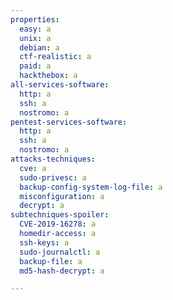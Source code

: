 ```yaml
---
properties:
  easy: a
  unix: a
  debian: a
  ctf-realistic: a
  paid: a
  hackthebox: a
all-services-software:
  http: a
  ssh: a
  nostromo: a
pentest-services-software:
  http: a
  ssh: a
  nostromo: a
attacks-techniques:
  cve: a
  sudo-privesc: a
  backup-config-system-log-file: a
  misconfiguration: a
  decrypt: a
subtechniques-spoiler:
  CVE-2019-16278: a
  homedir-access: a
  ssh-keys: a
  sudo-journalctl: a
  backup-file: a
  md5-hash-decrypt: a

---
```

